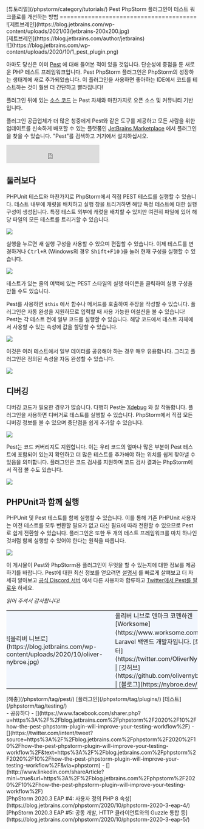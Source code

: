 <div class="content">[튜토리얼](/phpstorm/category/tutorials/) Pest PhpStorm 플러그인이 테스트 워크플로를 개선하는 방법 
=======================================

<div class="post-info">![제트브레인](https://blog.jetbrains.com/wp-content/uploads/2021/03/jetbrains-200x200.jpg)<div class="post-info__text"> [제트브레인](https://blog.jetbrains.com/author/jetbrains) <time class="publish-date" data-day="28" data-month="10" data-year="2020" datetime="2020-10-28"></time></div></div>![](https://blog.jetbrains.com/wp-content/uploads/2020/10/1_pest_plugin.png)

 아마도 당신은 이미 [Pest](https://pestphp.com/) 에 대해 들어본 적이 있을 것입니다. 단순성에 중점을 둔 새로운 PHP 테스트 프레임워크입니다. Pest PhpStorm 플러그인은 PhpStorm의 성장하는 생태계에 새로 추가되었습니다. 이 플러그인을 사용하면 좋아하는 IDE에서 코드를 테스트하는 것이 훨씬 더 간단하고 빨라집니다!

 플러그인 뒤에 있는 [소스 코드](https://github.com/pestphp/pest-intellij) 는 Pest 자체와 마찬가지로 오픈 소스 및 커뮤니티 기반입니다.

 플러그인 공급업체가 더 많은 청중에게 Pest와 같은 도구를 제공하고 모든 사람을 위한 업데이트를 신속하게 배포할 수 있는 플랫폼인 [JetBrains Marketplace](https://plugins.jetbrains.com/plugin/14636-pest) 에서 플러그인을 찾을 수 있습니다. "Pest"를 검색하고 거기에서 설치하십시오.

<iframe frameborder="none" height="48px" loading="lazy" src="https://plugins.jetbrains.com/embeddable/install/14636" width="245px"></iframe>

 둘러보다
-----

 PHPUnit 테스트와 마찬가지로 PhpStorm에서 직접 PEST 테스트를 실행할 수 있습니다. 테스트 내부에 캐럿을 배치하고 실행 창을 트리거하면 해당 특정 테스트에 대한 실행 구성이 생성됩니다. 특정 테스트 외부에 캐럿을 배치할 수 있지만 여전히 파일에 있어 해당 파일의 모든 테스트를 트리거할 수 있습니다.

![](https://blog.jetbrains.com/wp-content/uploads/2020/10/2_looking_around.png)

 실행을 누르면 새 실행 구성을 사용할 수 있으며 편집할 수 있습니다. 이제 테스트를 변경하거나 <kbd>Ctrl+R</kbd> (Windows의 경우 <kbd>Shift+F10</kbd> )을 눌러 현재 구성을 실행할 수 있습니다.

![](https://blog.jetbrains.com/wp-content/uploads/2020/10/3_run_configuration.png)

 테스트가 있는 줄의 여백에 있는 PEST 스타일의 실행 아이콘을 클릭하여 실행 구성을 만들 수도 있습니다.

 Pest를 사용하면 `$this` 에서 함수나 메서드를 호출하여 주장을 작성할 수 있습니다. 플러그인은 자동 완성을 지원하므로 입력할 때 사용 가능한 어설션을 볼 수 있습니다!  
 Pest는 각 테스트 전에 일부 코드를 실행할 수 있습니다. 해당 코드에서 테스트 자체에서 사용할 수 있는 속성에 값을 할당할 수 있습니다.

![](https://blog.jetbrains.com/wp-content/uploads/2020/10/4_autocompletion.png)

 이것은 여러 테스트에서 일부 데이터를 공유해야 하는 경우 매우 유용합니다. 그리고 플러그인은 정의된 속성을 자동 완성할 수 있습니다.

![](https://blog.jetbrains.com/wp-content/uploads/2020/10/5_property_new.png)

 디버깅
----

 디버깅 코드가 필요한 경우가 많습니다. 다행히 Pest는 [Xdebug](https://xdebug.org/) 와 잘 작동합니다. 플러그인을 사용하면 디버거로 테스트를 실행할 수 있습니다. PhpStorm에서 직접 모든 디버깅 정보를 볼 수 있으며 중단점을 쉽게 추가할 수 있습니다.

![](https://blog.jetbrains.com/wp-content/uploads/2020/10/6_debugging.png)

 Pest는 코드 커버리지도 지원합니다. 이는 우리 코드의 얼마나 많은 부분이 Pest 테스트에 포함되어 있는지 확인하고 더 많은 테스트를 추가해야 하는 위치를 쉽게 찾아낼 수 있음을 의미합니다. 플러그인은 코드 검사를 지원하며 코드 검사 결과는 PhpStorm에서 직접 볼 수도 있습니다.

![](https://blog.jetbrains.com/wp-content/uploads/2020/10/7_code_coverage.png)

 PHPUnit과 함께 실행
---------------

 PHPUnit 및 Pest 테스트를 함께 실행할 수 있습니다. 이를 통해 기존 PHPUnit 사용자는 이전 테스트를 모두 변환할 필요가 없고 대신 필요에 따라 전환할 수 있으므로 Pest로 쉽게 전환할 수 있습니다. 플러그인은 또한 두 개의 테스트 프레임워크를 마치 하나인 것처럼 함께 실행할 수 있어야 한다는 원칙을 따릅니다.

![](https://blog.jetbrains.com/wp-content/uploads/2020/10/8_running_with_phpunit.png)

 이 게시물이 Pest와 PhpStorm용 플러그인이 무엇을 할 수 있는지에 대한 정보를 제공하기를 바랍니다. Pest에 대한 최신 정보를 얻으려면 [설명서](https://pestphp.com/) 를 빠르게 살펴보고 더 자세히 알아보고 [공식 Discord 서버](https://discord.com/invite/bMAJv82) 에서 다른 사용자와 합류하고 [Twitter에서 Pest를 팔로우](https://twitter.com/pestphp) 하세요.

 *읽어 주셔서 감사합니다!*

<table style="width: 100%; border-spacing: 0;"><tbody><tr style="background-color: #f1f6fe;"><td style="width: 200px; height: 200px; padding: 0;">![올리버 니브로](https://blog.jetbrains.com/wp-content/uploads/2020/10/oliver-nybroe.jpg)</td><td style="padding: 0 0 0 32px;"> 올리버 니브로  
 덴마크 코펜하겐  
 [Worksome](https://www.worksome.com/) 의 Laravel 백엔드 개발자입니다. [트위터](https://twitter.com/OliverNybroe) | [깃허브](https://github.com/olivernybroe) | [블로그](https://nybroe.dev/)

</td></tr></tbody></table>

<div class="content__row"><div class="tag-list"> [해충](/phpstorm/tag/pest/) [플러그인](/phpstorm/tag/plugins/) [테스트](/phpstorm/tag/testing/)</div>- <span>공유하다</span>
- [](https://www.facebook.com/sharer.php?u=https%3A%2F%2Fblog.jetbrains.com%2Fphpstorm%2F2020%2F10%2Fhow-the-pest-phpstorm-plugin-will-improve-your-testing-workflow%2F)
- [](https://twitter.com/intent/tweet?source=https%3A%2F%2Fblog.jetbrains.com%2Fphpstorm%2F2020%2F10%2Fhow-the-pest-phpstorm-plugin-will-improve-your-testing-workflow%2F&text=https%3A%2F%2Fblog.jetbrains.com%2Fphpstorm%2F2020%2F10%2Fhow-the-pest-phpstorm-plugin-will-improve-your-testing-workflow%2F&via=phpstorm)
- [](http://www.linkedin.com/shareArticle?mini=true&url=https%3A%2F%2Fblog.jetbrains.com%2Fphpstorm%2F2020%2F10%2Fhow-the-pest-phpstorm-plugin-will-improve-your-testing-workflow%2F)

</div><div class="content__pagination"> [PhpStorm 2020.3 EAP #4: 사용자 정의 PHP 8 속성](https://blog.jetbrains.com/phpstorm/2020/10/phpstorm-2020-3-eap-4/) [PhpStorm 2020.3 EAP #5: 공동 개발, HTTP 클라이언트와의 Guzzle 통합 등](https://blog.jetbrains.com/phpstorm/2020/10/phpstorm-2020-3-eap-5/)</div></div><div class="container comments-container"><div class="content"><div id="remark42"></div></div></div>